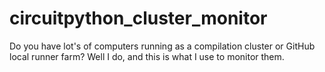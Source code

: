 # circuitpython_cluster_monitor
Do you have lot's of computers running as a compilation cluster or GitHub local runner farm? Well I do, and this is what I use to monitor them.
